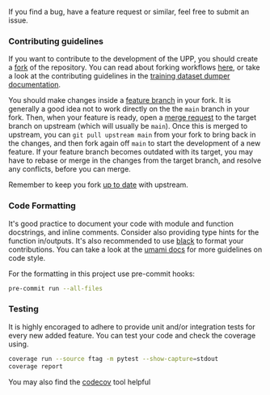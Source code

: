 If you find a bug, have a feature request or similar, feel free to submit an issue.

### Contributing guidelines

If you want to contribute to the development of the UPP, you should create a [fork](https://docs.gitlab.com/ee/user/project/repository/forking_workflow.html) of the repository.
You can read about forking workflows [here](https://www.atlassian.com/git/tutorials/comparing-workflows/forking-workflow), or take a look at the contributing guidelines in the [training dataset dumper documentation](https://training-dataset-dumper.docs.cern.ch/development/#contributing-guidelines).

You should make changes inside a [feature branch](https://docs.gitlab.com/ee/gitlab-basics/feature_branch_workflow.html) in your fork. It is generally a good idea not to work directly on the the `main` branch in your fork. Then, when your feature is ready, open a [merge request](https://docs.gitlab.com/ee/user/project/merge_requests/) to the target branch on upstream (which will usually be `main`). Once this is merged to upstream, you can `git pull upstream main` from your fork to bring back in the changes, and then fork again off `main` to start the development of a new feature. If your feature branch becomes outdated with its target, you may have to rebase or merge in the changes from the target branch, and resolve any conflicts, before you can merge.

Remember to keep you fork [up to date](https://about.gitlab.com/blog/2016/12/01/how-to-keep-your-fork-up-to-date-with-its-origin/) with upstream.

### Code Formatting

It's good practice to document your code with module and function docstrings, and inline comments.
Consider also providing type hints for the function in/outputs.
It's also recommended to use [black](https://github.com/psf/black) to format your contributions.
You can take a look at the [umami docs](https://umami-docs.web.cern.ch/setup/development/) for more guidelines on code style.

For the formatting in this project use pre-commit hooks:

```bash
pre-commit run --all-files
```

### Testing

It is highly encoraged to adhere to provide unit and/or integration tests for every new added feature.
You can test your code and check the coverage using.
```bash
coverage run --source ftag -m pytest --show-capture=stdout
coverage report 
```
You may also find the [codecov](https://about.codecov.io/) tool helpful
